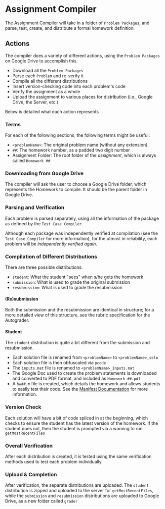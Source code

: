 # Assignment Compiler

The Assignment Compiler will take in a folder of `Problem Packages`, and parse, test, create, and distribute a formal homework definition.

## Actions

The compiler does a variety of different actions, using the `Problem Packages` on Google Drive to accomplish this.

- Download all the `Problem Packages`
- Parse each `Problem` and re-verify it
- Compile all the different distributions
- Insert version-checking code into each problem's code
- Verify the assignment as a whole
- Upload the assignment to various places for distribution (i.e., Google Drive, the Server, etc.)

Below is detailed what each action represents

### Terms

For each of the following sections, the following terms might be useful:

- `<problemName>`: The original problem name (without any extension)
- `##`: The homework number, as a padded two digit number
- Assignment Folder: The root folder of the _assignment_, which is always called `Homework ##`

### Downloading from Google Drive

The compiler will ask the user to choose a Google Drive folder, which represents the Homework to compile. It should be the parent folder in Google Drive.

### Parsing and Verification

Each problem is parsed separately, using all the information of the package as defined by the `Test Case Compiler`.

Although each package was independently verified at compilation (see the `Test Case Compiler` for more information), for the utmost in reliability, each problem will
be _independently verified again_.

### Compilation of Different Distributions

There are three possible distributions:

- `student`: What the student "sees" when s/he gets the homework
- `submission`: What is used to grade the original submission
- `resubmission`: What is used to grade the resubmission

#### (Re)submission

Both the submission and the resubmission are identical in structure; for a more detailed view of this structure, see the rubric specification for the Autograder.

#### Student

The `student` distribution is quite a bit different from the submission and resubmission.

- Each solution file is renamed from `<problemName>` to `<problemName>_soln`
- Each solution file is then obfuscated via `pcode`
- The `inputs.mat` file is renamed to `<problemName>_inputs.mat`
- The Google Doc used to create the problem statements is downloaded and converted to PDF format, and included as `Homework ##.pdf`
- A `hw##.m` file is created, which details the homework and allows students to easily test their code. See the [Manifest Documentation]() for more information.

### Version Check

Each solution will have a bit of code spliced in at the beginning, which checks to ensure the student has the latest version of the homework. If the student does not,
then the student is prompted via a warning to run `getMostRecentFiles`

### Overall Verification

After each distribution is created, it is tested using the same verification methods used to test each problem individually.

### Upload & Completion

After verification, the separate distributions are uploaded. The `student` distribution is zipped and uploaded to the server for `getMostRecentFiles`,
while the `submission` and `resubmission` distributions are uploaded to Google Drive, as a new folder called `grader`
